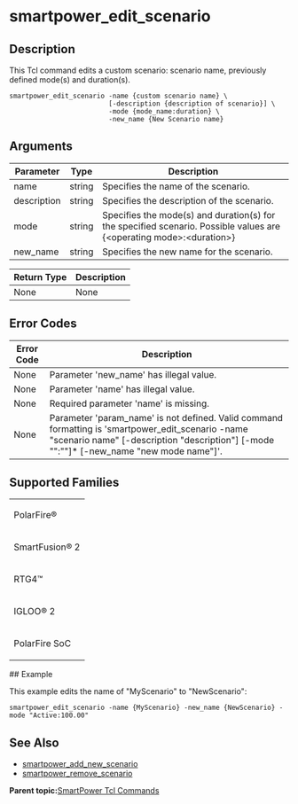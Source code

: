# smartpower\_edit\_scenario

## Description

This Tcl command edits a custom scenario: scenario name, previously defined mode\(s\) and duration\(s\).

```
smartpower_edit_scenario -name {custom scenario name} \
                         [-description {description of scenario}] \
                         -mode {mode_name:duration} \
                         -new_name {New Scenario name}
```

## Arguments

|Parameter|Type|Description|
|---------|----|-----------|
|name|string|Specifies the name of the scenario.|
|description|string|Specifies the description of the scenario.|
|mode|string|Specifies the mode\(s\) and duration\(s\) for the specified scenario. Possible values are \{&lt;operating mode&gt;:&lt;duration&gt;\}|
|new\_name|string|Specifies the new name for the scenario.|

|Return Type|Description|
|-----------|-----------|
|None|None|

## Error Codes

|Error Code|Description|
|----------|-----------|
|None|Parameter 'new\_name' has illegal value.|
|None|Parameter 'name' has illegal value.|
|None|Required parameter 'name' is missing.|
|None|Parameter 'param\_name' is not defined. Valid command formatting is 'smartpower\_edit\_scenario -name "scenario name" \[-description "description"\] \[-mode "":""\]\* \[-new\_name "new mode name"\]'.|

## Supported Families

<table id="GUID-2D374C2C-34AF-4189-9AA1-E7939228B7E7"><tbody><tr><td>

PolarFire®

</td></tr><tr><td>

SmartFusion® 2

</td></tr><tr><td>

RTG4™

</td></tr><tr><td>

IGLOO® 2

</td></tr><tr><td>

PolarFire SoC

</td></tr></tbody>
</table>## Example

This example edits the name of "MyScenario" to "NewScenario":

```
smartpower_edit_scenario -name {MyScenario} -new_name {NewScenario} -mode "Active:100.00"
```

## See Also

-   [smartpower\_add\_new\_scenario](GUID-7295EA35-AE66-494A-984A-D173C8C69BAE.md)
-   [smartpower\_remove\_scenario](GUID-90E56621-BABD-4DA4-843C-0C7EED6DFBE1.md)

**Parent topic:**[SmartPower Tcl Commands](GUID-33C45F08-A467-4461-B5EF-8D86325E235A.md)


